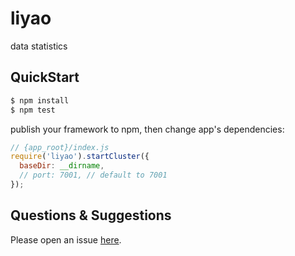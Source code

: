 # liyao

data statistics

## QuickStart

```bash
$ npm install
$ npm test
```

publish your framework to npm, then change app's dependencies:

```js
// {app_root}/index.js
require('liyao').startCluster({
  baseDir: __dirname,
  // port: 7001, // default to 7001
});

```

## Questions & Suggestions

Please open an issue [here](https://github.com/eggjs/egg/issues).

